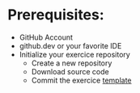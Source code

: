 <!-- .slide: -->

# Prerequisites:

* GitHub Account
* github.dev or your favorite IDE
* Initialize your exercice repository
  * Create a new repository
  * Download source code
  * Commit the exercice [template](https://github.com/sfeir-open-source/sfeir-school-github-actions/main/step/00-prerequisites)